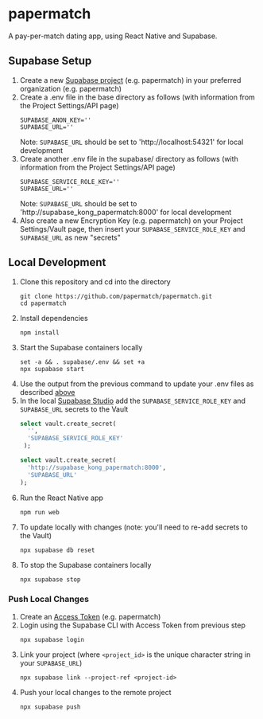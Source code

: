 # papermatch

A pay-per-match dating app, using React Native and Supabase.

## Supabase Setup

1. Create a new [Supabase project](https://supabase.com/dashboard/projects) (e.g. papermatch) in your preferred organization (e.g. papermatch)
2. Create a .env file in the base directory as follows (with information from the Project Settings/API page)
    ```
    SUPABASE_ANON_KEY=''
    SUPABASE_URL=''
    ```
    Note: `SUPABASE_URL` should be set to 'http://localhost:54321' for local development
4. Create another .env file in the supabase/ directory as follows (with information from the Project Settings/API page)
    ```
    SUPABASE_SERVICE_ROLE_KEY=''
    SUPABASE_URL=''
    ```
    Note: `SUPABASE_URL` should be set to 'http://supabase_kong_papermatch:8000' for local development
5. Also create a new Encryption Key (e.g. papermatch) on your Project Settings/Vault page, then insert your `SUPABASE_SERVICE_ROLE_KEY` and `SUPABASE_URL` as new "secrets"

## Local Development

1. Clone this repository and cd into the directory
    ```
    git clone https://github.com/papermatch/papermatch.git
    cd papermatch
    ```
3. Install dependencies
    ```
    npm install
    ```
3. Start the Supabase containers locally
    ```
    set -a && . supabase/.env && set +a
    npx supabase start
    ```
4. Use the output from the previous command to update your .env files as described [above](#supabase-setup)
5. In the local [Supabase Studio](http://localhost:54323/project/default/sql/1) add the `SUPABASE_SERVICE_ROLE_KEY` and `SUPABASE_URL` secrets to the Vault
    ```sql
    select vault.create_secret(
      '',
      'SUPABASE_SERVICE_ROLE_KEY'
     );
    
    select vault.create_secret(
      'http://supabase_kong_papermatch:8000',
      'SUPABASE_URL'
    );
    ```
6. Run the React Native app
    ```
    npm run web
    ```
7. To update locally with changes (note: you'll need to re-add secrets to the Vault)
    ```
    npx supabase db reset
    ```
8. To stop the Supabase containers locally
    ```
    npx supabase stop
    ```

### Push Local Changes

1. Create an [Access Token](https://supabase.com/dashboard/account/tokens) (e.g. papermatch)
2. Login using the Supabase CLI with Access Token from previous step
    ```
    npx supabase login
    ```
3. Link your project (where `<project_id>` is the unique character string in your `SUPABASE_URL`)
    ```
    npx supabase link --project-ref <project-id>
    ```
4. Push your local changes to the remote project
   ```
   npx supabase push
   ```
